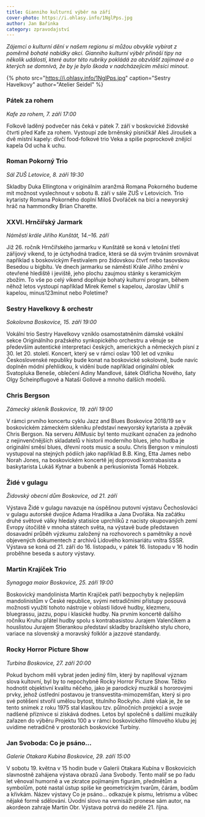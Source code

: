 ```yaml
---
title: Gianniho kulturní výběr na září
cover-photo: https://i.ohlasy.info/1NglPps.jpg
author: Jan Bařinka
category: zpravodajství
---
```


*Zájemci o kulturní dění v našem regionu si můžou obvykle vybírat z poměrně bohaté nabídky akcí. Gianniho kulturní výběr přináší tipy na několik událostí, které autor této rubriky pokládá za obzvlášť zajímavé a o kterých se domnívá, že by je bylo škoda v nadcházejícím měsíci minout.*

{% photo src="https://i.ohlasy.info/1NglPps.jpg" caption="Sestry Havelkovy" author="Atelier Seidel" %}

### Pátek za rohem

*Kafe za rohem, 7. září 17:00*

Folkově laděný podvečer nás čeká v pátek 7. září v boskovické židovské čtvrti před Kafe za rohem. Vystoupí zde brněnský písničkář Aleš Jiroušek a dvě místní kapely: dívčí food-folkové trio Veka a spíše poprockově znějící kapela Od ucha k uchu.

### Roman Pokorný Trio

*Sál ZUŠ Letovice, 8. září 19:30*

Skladby Duka Ellingtona v originálním aranžmá Romana Pokorného budeme mít možnost vyslechnout v sobotu 8. září v sále ZUŠ v Letovicích. Trio kytaristy Romana Pokorného doplní Miloš Dvořáček na bicí a newyorský hráč na hammondky Brian Charette.

### XXVI. Hrnčířský Jarmark

*Náměstí krále Jiřího Kunštát, 14.–16. září*

Již 26. ročník Hrnčířského jarmarku v Kunštátě se koná v letošní třetí zářijový víkend, to je úctyhodná tradice, která se dá svým trváním srovnávat například s boskovickým Festivalem pro židovskou čtvrť nebo tasovskou Besedou u bigbítu. Ve dnech jarmarku se náměstí Krále Jiřího změní v otevřené hlediště i jeviště, jeho plochu zaujmou stánky s keramickým zbožím. To vše po celý víkend doplňuje bohatý kulturní program, během něhož letos vystoupí například Mirek Kemel s kapelou, Jaroslav Uhlíř s kapelou, minus123minut nebo Poletíme?

### Sestry Havelkovy & orchestr

*Sokolovna Boskovice, 15. září 19:00*

Vokální trio Sestry Havelkovy vzniklo osamostatněním dámské vokální sekce Originálního pražského synkopického orchestru a věnuje se především autentické interpretaci českých, amerických a německých písní z 30. let 20. století. Koncert, který se v rámci oslav 100 let od vzniku Československé republiky bude konat na boskovické sokolovně, bude navíc doplněn módní přehlídkou, k vidění bude například originální oblek Svatopluka Beneše, oblečení Adiny Mandlové, šátek Oldřicha Nového, šaty Olgy Scheinpflugové a Nataši Gollové a mnoho dalších modelů.

### Chris Bergson

*Zámecký skleník Boskovice, 19. září 19:00*

V rámci prvního koncertu cyklu Jazz and Blues Boskovice 2018/19 se v boskovickém zámeckém skleníku představí newyorský kytarista a zpěvák Chris Bergson. Na serveru AllMusic byl tento muzikant označen za jednoho z nejinvenčnějších skladatelů v historii moderního blues, jeho hudba je originální směsí blues, dřevní roots music a soulu. Chris Bergson v minulosti vystupoval na stejných pódiích jako například B.B. King, Etta James nebo Norah Jones, na boskovickém koncertě jej doprovodí kontrabasista a baskytarista Lukáš Kytnar a bubeník a perkusionista Tomáš Hobzek.

### Židé v gulagu

*Židovský obecní dům Boskovice, od 21. září*

Výstava Židé v gulagu navazuje na úspěšnou putovní výstavu Čechoslováci v gulagu autorské dvojice Adama Hradilka a Jana Dvořáka. Na začátku druhé světové války hledaly statisíce uprchlíků z nacisty okupovaných zemí Evropy útočiště v mnoha státech světa, na výstavě bude představen dosavadní průběh výzkumu založený na rozhovorech s pamětníky a nově objevených dokumentech z archivů Lidového komisariátu vnitra SSSR. Výstava se koná od 21. září do 16. listopadu, v pátek 16. listopadu v 16 hodin proběhne beseda s autory výstavy.

### Martin Krajíček Trio

*Synagoga maior Boskovice, 25. září 19:00*

Boskovický mandolinista Martin Krajíček patří bezpochyby k nejlepším mandolinistům v České republice, svými netradičními přístupy posouvá možnosti využití tohoto nástroje v oblasti lidové hudby, klezmeru, bluegrassu, jazzu, popu i klasické hudby. Na prvním koncertě dalšího ročníku Kruhu přátel hudby spolu s kontrabasistou Jurajem Valenčíkem a houslistou Jurajem Stierankou představí skladby brazilského stylu choro, variace na slovenský a moravský folklór a jazzové standardy.

### Rocky Horror Picture Show

*Turbína Boskovice, 27. září 20:00*

Pokud bychom měli vybrat jeden jediný film, který by naplňoval význam slova kultovní, byl by to nepochybně Rocky Horror Picture Show. Těžko hodnotit objektivní kvalitu něčeho, jako je parodický muzikál s hororovými prvky, jehož ústřední postavou je transvestita-mimozemšťan, který si pro své potěšení stvořil umělou bytost, titulního Rockyho. Jisté však je, že se tento snímek z roku 1975 stal klasikou tzv. půlnočních projekcí a svoje nadšené příznivce si získává dodnes. Letos byl společně s dalšími muzikály zařazen do výběru Projektu 100 a v rámci boskovického filmového klubu jej uvidíme netradičně v prostorách boskovické Turbíny.

### Jan Svoboda: Co je psáno…

*Galerie Otakara Kubína Boskovice, 29. září 15:00*

V sobotu 19. května v 15 hodin bude v Galerii Otakara Kubína v Boskovicích slavnostně zahájena výstava obrazů Jana Svobody. Tento malíř se po řadu let věnoval humorně a ve zkratce pojímaným figurám, předmětům a symbolům, poté nastal ústup spíše ke geometrickým tvarům, čárám, bodům a křivkám. Název výstavy Co je psáno… odkazuje k písmu, letrismu a vůbec nějaké formě sdělování. Úvodní slovo na vernisáži pronese sám autor, na akordeon zahraje Martin Obr. Výstava potrvá do neděle 21. října.
